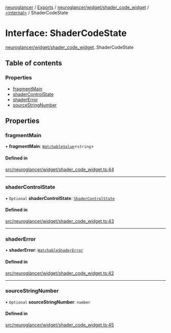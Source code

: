 [neuroglancer](../README.md) / [Exports](../modules.md) / [neuroglancer/widget/shader\_code\_widget](../modules/neuroglancer_widget_shader_code_widget.md) / [<internal\>](../modules/neuroglancer_widget_shader_code_widget._internal_.md) / ShaderCodeState

# Interface: ShaderCodeState

[neuroglancer/widget/shader_code_widget](../modules/neuroglancer_widget_shader_code_widget.md).[<internal>](../modules/neuroglancer_widget_shader_code_widget._internal_.md).ShaderCodeState

## Table of contents

### Properties

- [fragmentMain](neuroglancer_widget_shader_code_widget._internal_.ShaderCodeState.md#fragmentmain)
- [shaderControlState](neuroglancer_widget_shader_code_widget._internal_.ShaderCodeState.md#shadercontrolstate)
- [shaderError](neuroglancer_widget_shader_code_widget._internal_.ShaderCodeState.md#shadererror)
- [sourceStringNumber](neuroglancer_widget_shader_code_widget._internal_.ShaderCodeState.md#sourcestringnumber)

## Properties

### fragmentMain

• **fragmentMain**: [`WatchableValue`](../classes/neuroglancer_trackable_value.WatchableValue.md)<`string`\>

#### Defined in

[src/neuroglancer/widget/shader_code_widget.ts:44](https://github.com/ActiveBrainAtlas2/neuroglancer/blob/91617476/src/neuroglancer/widget/shader_code_widget.ts#L44)

___

### shaderControlState

• `Optional` **shaderControlState**: [`ShaderControlState`](../classes/neuroglancer_webgl_shader_ui_controls.ShaderControlState.md)

#### Defined in

[src/neuroglancer/widget/shader_code_widget.ts:43](https://github.com/ActiveBrainAtlas2/neuroglancer/blob/91617476/src/neuroglancer/widget/shader_code_widget.ts#L43)

___

### shaderError

• **shaderError**: [`WatchableShaderError`](../modules/neuroglancer_webgl_dynamic_shader.md#watchableshadererror)

#### Defined in

[src/neuroglancer/widget/shader_code_widget.ts:42](https://github.com/ActiveBrainAtlas2/neuroglancer/blob/91617476/src/neuroglancer/widget/shader_code_widget.ts#L42)

___

### sourceStringNumber

• `Optional` **sourceStringNumber**: `number`

#### Defined in

[src/neuroglancer/widget/shader_code_widget.ts:45](https://github.com/ActiveBrainAtlas2/neuroglancer/blob/91617476/src/neuroglancer/widget/shader_code_widget.ts#L45)
